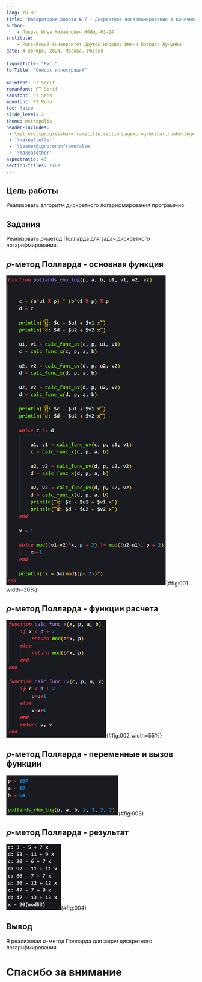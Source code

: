 ```yaml
---
lang: ru-RU
title: "Лабораторна работа № 7 - Дисректное логарифмирование в конечном поле"
author: 
	- Покрас Илья Михайлович НФИмд-01-24
institute:
    - Российский Университет Дружбы Народов Имени Патриса Лумумбы
date: 4 ноября, 2024, Москва, Россия

figureTitle: "Рис."
lofTitle: "Список иллюстраций"

mainfont: PT Serif
romanfont: PT Serif
sansfont: PT Sans
monofont: PT Mono
toc: false
slide_level: 2
theme: metropolis
header-includes: 
 - \metroset{progressbar=frametitle,sectionpage=progressbar,numbering=fraction}
 - '\makeatletter'
 - '\beamer@ignorenonframefalse'
 - '\makeatother'
aspectratio: 43
section-titles: true
---
```


## Цель работы

Реализовать алгоритм дискретного логарифмирования программно

## Задания

Реализовать $\rho$-метод Полларда для задач дискретного логарифмирования.

## $\rho$-метод Полларда - основная функция

![Функция $\rho$-метода для дискретного логарифмирования](./images/rho_1.png){#fig:001 width=30%}

## $\rho$-метод Полларда - функции расчета

![Функции расчета](./images/rho_2.png){#fig:002 width=55%}

## $\rho$-метод Полларда - переменные и вызов функции

![Инициализация переменных и вызов функции](./images/rho_3.png){#fig:003}

## $\rho$-метод Полларда - результат

![Результат выполнения кода](./images/rho_res.png){#fig:004}

## Вывод

Я реализовал $\rho$-метод Полларда для задач дискретного логарифмирования.


# Спасибо за внимание
